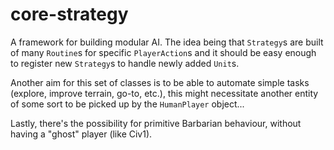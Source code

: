 # core-strategy

A framework for building modular AI. The idea being that `Strategy`s are built of many `Routine`s for specific 
`PlayerAction`s and it should be easy enough to register new `Strategy`s to handle newly added `Unit`s.

Another aim for this set of classes is to be able to automate simple tasks (explore, improve terrain, go-to, etc.), this
might necessitate another entity of some sort to be picked up by the `HumanPlayer` object...

Lastly, there's the possibility for primitive Barbarian behaviour, without having a "ghost" player (like Civ1).